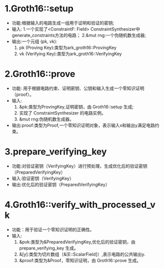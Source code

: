 # 1.Groth16::setup
- 功能:根据输入的电路生成一组用于证明和验证的密钥;
- 输入:
    1.一个实现了<ConstraintF: Field> ConstraintSynthesizer<ConstraintF>中generate_constraints方法的电路；
    2.&mut rng:一个伪随机数生成器;
- 输出:一个元组 (pk, vk):
    1. pk (Proving Key):类型为ark_groth16::ProvingKey<E>
    2. vk (Verifying Key):类型为ark_groth16::VerifyingKey<E>
# 2.Groth16::prove
- 功能: 用于根据电路约束、证明密钥、公钥和输入生成一个零知识证明（proof）。
- 输入:	
    1.	&pk:类型为ProvingKey<E>,证明密钥，由 Groth16::setup 生成;
	2.  实现了 ConstraintSynthesizer 的电路实例。
	3.	&mut rng:伪随机数生成器。
- 输出:proof:类型为Proof<E>,一个零知识证明对象，表示输入x和输出y满足电路约束。
# 3.prepare_verifying_key
- 功能:对验证密钥（VerifyingKey）进行预处理，生成优化后的验证密钥（PreparedVerifyingKey）
- 输入:验证密钥（VerifyingKey）
- 输出:优化后的验证密钥（PreparedVerifyingKey）
# 4.Groth16::verify_with_processed_vk
- 功能：用于验证一个零知识证明的正确性。
- 输入:
    1.	&pvk:类型为&PreparedVerifyingKey<E>,优化后的验证密钥，由 prepare_verifying_key 生成。
	2.	&[y]:类型为切片数组（&[E::ScalarField]）,表示电路的公共输出y.
	3.	&proof:类型为&Proof<E>，零知识证明，由 Groth16::prove 生成。